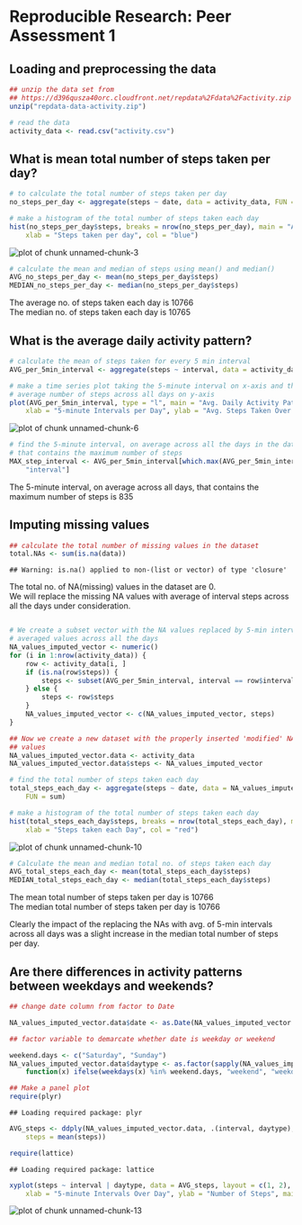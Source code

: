 # Reproducible Research: Peer Assessment 1

## Loading and preprocessing the data


```r
## unzip the data set from
## https://d396qusza40orc.cloudfront.net/repdata%2Fdata%2Factivity.zip
unzip("repdata-data-activity.zip")

# read the data
activity_data <- read.csv("activity.csv")
```


## What is mean total number of steps taken per day?


```r
# to calculate the total number of steps taken per day
no_steps_per_day <- aggregate(steps ~ date, data = activity_data, FUN = sum)
```


```r
# make a histogram of the total number of steps taken each day
hist(no_steps_per_day$steps, breaks = nrow(no_steps_per_day), main = "Aggregated No. of Steps Per Day", 
    xlab = "Steps taken per day", col = "blue")
```

![plot of chunk unnamed-chunk-3](figure/unnamed-chunk-3.png) 


```r
# calculate the mean and median of steps using mean() and median()
AVG_no_steps_per_day <- mean(no_steps_per_day$steps)
MEDIAN_no_steps_per_day <- median(no_steps_per_day$steps)
```

The average no. of steps taken each day is 10766  
The median no. of steps taken each day is 10765

## What is the average daily activity pattern?


```r
# calculate the mean of steps taken for every 5 min interval
AVG_per_5min_interval <- aggregate(steps ~ interval, data = activity_data, FUN = mean)
```


```r
# make a time series plot taking the 5-minute interval on x-axis and the
# average number of steps across all days on y-axis
plot(AVG_per_5min_interval, type = "l", main = "Avg. Daily Activity Pattern", 
    xlab = "5-minute Intervals per Day", ylab = "Avg. Steps Taken Over All Days")
```

![plot of chunk unnamed-chunk-6](figure/unnamed-chunk-6.png) 


```r
# find the 5-minute interval, on average across all the days in the dataset,
# that contains the maximum number of steps
MAX_step_interval <- AVG_per_5min_interval[which.max(AVG_per_5min_interval$steps), 
    "interval"]
```

The 5-minute interval, on average across all days, that contains the maximum number of steps is 835

## Imputing missing values

```r
## calculate the total number of missing values in the dataset
total.NAs <- sum(is.na(data))
```

```
## Warning: is.na() applied to non-(list or vector) of type 'closure'
```

The total no. of NA(missing) values in the dataset are 0.  
We will replace the missing NA values with average of interval steps across all the days under
consideration.


```r

# We create a subset vector with the NA values replaced by 5-min interval's
# averaged values across all the days
NA_values_imputed_vector <- numeric()
for (i in 1:nrow(activity_data)) {
    row <- activity_data[i, ]
    if (is.na(row$steps)) {
        steps <- subset(AVG_per_5min_interval, interval == row$interval)$steps
    } else {
        steps <- row$steps
    }
    NA_values_imputed_vector <- c(NA_values_imputed_vector, steps)
}

## Now we create a new dataset with the properly inserted 'modified' NA
## values
NA_values_imputed_vector.data <- activity_data
NA_values_imputed_vector.data$steps <- NA_values_imputed_vector

# find the total number of steps taken each day
total_steps_each_day <- aggregate(steps ~ date, data = NA_values_imputed_vector.data, 
    FUN = sum)
```


```r
# make a histogram of the total number of steps taken each day
hist(total_steps_each_day$steps, breaks = nrow(total_steps_each_day), main = "Total no. of Steps each Day With modified Values", 
    xlab = "Steps taken each Day", col = "red")
```

![plot of chunk unnamed-chunk-10](figure/unnamed-chunk-10.png) 


```r
# Calculate the mean and median total no. of steps taken each day
AVG_total_steps_each_day <- mean(total_steps_each_day$steps)
MEDIAN_total_steps_each_day <- median(total_steps_each_day$steps)
```

The mean total number of steps taken per day is 10766  
The median total number of steps taken per day is 10766

Clearly the impact of the replacing the NAs with avg. of 5-min intervals across all days was a slight increase in the median total number of steps per day. 

## Are there differences in activity patterns between weekdays and weekends?


```r
## change date column from factor to Date

NA_values_imputed_vector.data$date <- as.Date(NA_values_imputed_vector.data$date)

## factor variable to demarcate whether date is weekday or weekend

weekend.days <- c("Saturday", "Sunday")
NA_values_imputed_vector.data$daytype <- as.factor(sapply(NA_values_imputed_vector.data$date, 
    function(x) ifelse(weekdays(x) %in% weekend.days, "weekend", "weekday")))
```


```r
## Make a panel plot
require(plyr)
```

```
## Loading required package: plyr
```

```r
AVG_steps <- ddply(NA_values_imputed_vector.data, .(interval, daytype), summarize, 
    steps = mean(steps))

require(lattice)
```

```
## Loading required package: lattice
```

```r
xyplot(steps ~ interval | daytype, data = AVG_steps, layout = c(1, 2), type = "l", 
    xlab = "5-minute Intervals Over Day", ylab = "Number of Steps", main = "Activity Patterns on Weekends and Weekdays")
```

![plot of chunk unnamed-chunk-13](figure/unnamed-chunk-13.png) 

